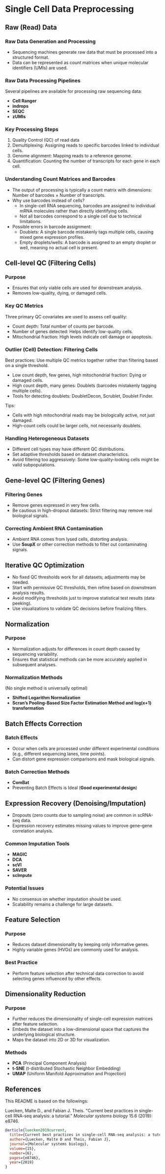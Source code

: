 # Single Cell Data Preprocessing

## Raw (Read) Data

### Raw Data Generation and Processing
- Sequencing machines generate raw data that must be processed into a structured format.
- Data can be represented as count matrices when unique molecular identifiers (UMIs) are used.

### Raw Data Processing Pipelines
Several pipelines are available for processing raw sequencing data:
- **Cell Ranger**
- **indrops**
- **SEQC**
- **zUMIs**

### Key Processing Steps
1. Quality Control (QC) of read data
2. Demultiplexing: Assigning reads to specific barcodes linked to individual cells.
3. Genome alignment: Mapping reads to a reference genome.
4. Quantification: Counting the number of transcripts for each gene in each cell.

### Understanding Count Matrices and Barcodes
- The output of processing is typically a count matrix with dimensions: Number of barcodes × Number of transcripts.
- Why use barcodes instead of cells?
  - In single-cell RNA sequencing, barcodes are assigned to individual mRNA molecules rather than directly identifying cells.
  - Not all barcodes correspond to a single cell due to technical limitations.
- Possible errors in barcode assignment:
  - Doublets: A single barcode mistakenly tags multiple cells, causing mixed gene expression profiles.
  - Empty droplets/wells: A barcode is assigned to an empty droplet or well, meaning no actual cell is present.

## Cell-level QC (Filtering Cells)

### Purpose
- Ensures that only viable cells are used for downstream analysis.
- Removes low-quality, dying, or damaged cells.

### Key QC Metrics
Three primary QC covariates are used to assess cell quality:
- Count depth: Total number of counts per barcode.
- Number of genes detected: Helps identify low-quality cells.
- Mitochondrial fraction: High levels indicate cell damage or apoptosis.

### Outlier (Cell) Detection: Filtering Cells
Best practices: Use multiple QC metrics together rather than filtering based on a single threshold.

- Low count depth, few genes, high mitochondrial fraction: Dying or damaged cells.
- High count depth, many genes: Doublets (barcodes mistakenly tagging multiple cells).
- Tools for detecting doublets: DoubletDecon, Scrublet, Doublet Finder.

Tips:
- Cells with high mitochondrial reads may be biologically active, not just damaged.
- High-count cells could be larger cells, not necessarily doublets.

### Handling Heterogeneous Datasets
- Different cell types may have different QC distributions.
- Set adaptive thresholds based on dataset characteristics.
- Avoid filtering too aggressively: Some low-quality-looking cells might be valid subpopulations.

## Gene-level QC (Filtering Genes)

### Filtering Genes
- Remove genes expressed in very few cells.
- Be cautious in high-dropout datasets: Strict filtering may remove real biological signals.

### Correcting Ambient RNA Contamination
- Ambient RNA comes from lysed cells, distorting analysis.
- Use **SoupX** or other correction methods to filter out contaminating signals.

## Iterative QC Optimization
- No fixed QC thresholds work for all datasets; adjustments may be needed.
- Start with permissive QC thresholds, then refine based on downstream analysis results.
- Avoid modifying thresholds just to improve statistical test results (data peeking).
- Use visualizations to validate QC decisions before finalizing filters.

## Normalization

### Purpose
- Normalization adjusts for differences in count depth caused by sequencing variability.
- Ensures that statistical methods can be more accurately applied in subsequent analyses.

### Normalization Methods
(No single method is universally optimal)
- **Shifted Logarithm Normalization**
- **Scran’s Pooling-Based Size Factor Estimation Method and log(x+1) transformation**

## Batch Effects Correction

### Batch Effects
- Occur when cells are processed under different experimental conditions (e.g., different sequencing lanes, time points).
- Can distort gene expression comparisons and mask biological signals.

### Batch Correction Methods
- **ComBat**
- Preventing Batch Effects is Ideal (**Good experimental design**)

## Expression Recovery (Denoising/Imputation)

- Dropouts (zero counts due to sampling noise) are common in scRNA-seq data.
- Expression recovery estimates missing values to improve gene–gene correlation analysis.

### Common Imputation Tools
- **MAGIC**
- **DCA**
- **scVI**
- **SAVER**
- **scImpute**

### Potential Issues
- No consensus on whether imputation should be used.
- Scalability remains a challenge for large datasets.

## Feature Selection

### Purpose
- Reduces dataset dimensionality by keeping only informative genes.
- Highly variable genes (HVGs) are commonly used for analysis.

### Best Practice
- Perform feature selection after technical data correction to avoid selecting genes influenced by other effects.

## Dimensionality Reduction

### Purpose
- Further reduces the dimensionality of single-cell expression matrices after feature selection.
- Embeds the dataset into a low-dimensional space that captures the underlying biological structure.
- Maps the dataset into 2D or 3D for visualization.

### Methods
- **PCA** (Principal Component Analysis)
- **t-SNE** (t-distributed Stochastic Neighbor Embedding)
- **UMAP** (Uniform Manifold Approximation and Projection)

## References
This README is based on the followings:

Luecken, Malte D., and Fabian J. Theis. "Current best practices in single-cell RNA-seq analysis: a tutorial." *Molecular systems biology* 15.6 (2019): e8746.

```bibtex
@article{luecken2019current,
  title={Current best practices in single-cell RNA-seq analysis: a tutorial},
  author={Luecken, Malte D and Theis, Fabian J},
  journal={Molecular systems biology},
  volume={15},
  number={6},
  pages={e8746},
  year={2019}
}
